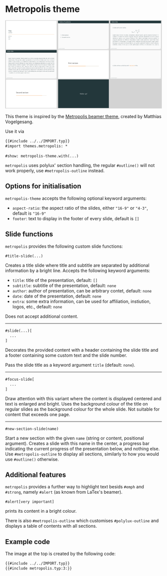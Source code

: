 # Metropolis theme

![metropolis](metropolis.png)

This theme is inspired by the
[Metropolis beamer theme](https://github.com/matze/mtheme),
created by Matthias Vogelgesang.

Use it via
```typ
{{#include ../../IMPORT.typ}}
#import themes.metropolis: *

#show: metropolis-theme.with(...)
```

`metropolis` uses polylux' section handling, the regular `#outline()` will not work
properly, use `#metropolis-outline` instead.

## Options for initialisation
`metropolis-theme` accepts the following optional keyword arguments:

- `aspect-ratio`: the aspect ratio of the slides, either `"16-9"` or `"4-3"`,
  default is `"16-9"`
- `footer`: text to display in the footer of every slide, default is `[]`

## Slide functions
`metropolis` provides the following custom slide functions:

```typ
#title-slide(...)
```
Creates a title slide where title and subtitle are separated by additional
information by a bright line.
Accepts the following keyword arguments:
- `title`: title of the presentation, default: `[]`
- `subtitle`: subtitle of the presentation, default: `none`
- `author`: author of presentation, can be arbitrary contet, default: `none`
- `date`: date of the presentation, default: `none`
- `extra`: some extra information, can be used for affiliation, instiution,
  logos, etc., default: `none`

Does not accept additional content.

---

```typ
#slide(...)[
  ...
]
```
Decorates the provided content with a header containing the slide title and a
footer containing some custom text and the slide number.

Pass the slide title as a keyword argument `title` (default: `none`).

---

```typ
#focus-slide[
  ...
]
```
Draw attention with this variant where the content is displayed centered and text
is enlarged and bright.
Uses the background colour of the title on regular slides as the background
colour for the whole slide.
Not suitable for content that exceeds one page.

---

```typ
#new-section-slide(name)
```
Start a new section with the given `name` (string or content, positional argument).
Creates a slide with this name in the center, a progress bar indicating the
current progress of the presentation below, and nothing else.
Use `#metropolis-outline` to display all sections, similarly to how you would use
`#outline()` otherwise.

## Additional features
`metropolis` provides a further way to highlight text besids `#emph` and `#strong`,
namely `#alert` (as known from LaTex's beamer).
```typ
#alert[very important]
```
prints its content in a bright colour.

There is also `#metropolis-outline` which customises `#polylux-outline` and
displays a table of contents with all sections.


## Example code
The image at the top is created by the following code:
```typ
{{#include ../../IMPORT.typ}}
{{#include metropolis.typ:3:}}
```
